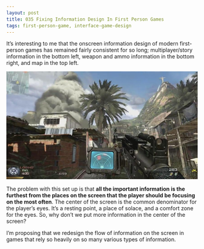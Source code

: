 ```yaml
---
layout: post
title: 035 Fixing Information Design In First Person Games
tags: first-person-game, interface-game-design
---
```

It’s interesting to me that the onscreen information design of modern first-person games has remained  fairly consistent for so long; multiplayer/story information in the bottom left, weapon and ammo information in the bottom right, and map in the top left.

![informationdesign](/img/games/035_Fixing_Information_Design_In_First_Person_Games.jpg "Information Design")

The problem with this set up is that **all the important information is the furthest from the places on the screen that the player should be focusing on the most often**.  The center of the screen is the common denominator for the player’s eyes.  It’s a resting point, a place of solace, and a comfort zone for the eyes.  So, why don’t we put more information in the center of the screen?

I’m proposing that we redesign the flow of information on the screen in games that rely so heavily on so many various types of information.